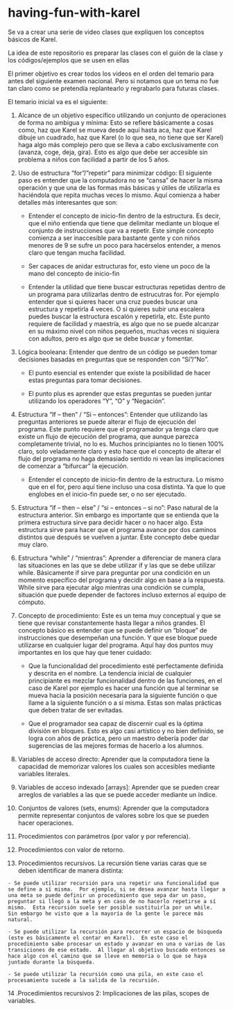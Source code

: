 ﻿# having-fun-with-karel

Se va a crear una serie de video clases que expliquen los conceptos básicos de Karel.

La idea de este repositorio es preparar las clases con el guión de la clase y los códigos/ejemplos que se usen en ellas

El primer objetivo es crear todos los videos en el orden del temario para antes del siguiente examen nacional. Pero si notamos que un tema no fue tan claro como se pretendía replantearlo y regrabarlo para futuras clases.

El temario inicial va es el siguiente:

 1. Alcance de un objetivo específico utilizando un conjunto de operaciones de forma no ambigua y mínima:  Esto se refiere básicamente a cosas como, haz que Karel se mueva desde aquí hasta aca, haz que Karel dibuje un cuadrado, haz que Karel (o lo que sea, no tiene que ser Karel) haga algo más complejo pero que se lleva a cabo exclusivamente con (avanza, coge, deja, gira).  Esto es algo que debe ser accesible sin problema a niños con facilidad a partir de los 5 años.

 2. Uso de estructura “for”/”repetir” para minimizar código:  El siguiente paso es entender que la computadora no se “cansa” de hacer la misma operación y que una de las formas más básicas y útiles de utilizarla es haciéndola que repita muchas veces lo mismo.  Aquí comienza a haber detalles más interesantes que son:

    - Entender el concepto de inicio-fin dentro de la estructura.  Es decir, que el niño entienda que tiene que delimitar mediante un bloque el conjunto de instrucciones que va a repetir.  Este simple concepto comienza a ser inaccesible para bastante gente y con niños menores de 9 se sufre un poco para hacérselos entender, a menos claro que tengan mucha facilidad.

    - Ser capaces de anidar estructuras for, esto viene un poco de la mano del concepto de inicio-fin

    - Entender la utilidad que tiene buscar estructuras repetidas dentro de un programa para utilizarlas dentro de estrucutras for.  Por ejemplo entender que si quieres hacer una cruz puedes buscar una estructura y repetirla 4 veces.  O si quieres subir una escalera puedes buscar la estructura escalón y repetirla, etc.  Este punto requiere de facilidad y maestría, es algo que no se puede alcanzar en su máximo nivel con niños pequeños, muchas veces ni siquiera con adultos, pero es algo que se debe buscar y fomentar.

 3. Lógica booleana: Entender que dentro de un código se pueden tomar decisiones basadas en preguntas que se responden con “Sí”/”No”.  

    - El punto esencial es entender que existe la posibilidad de hacer estas preguntas para tomar decisiones.

    - El punto plus es aprender que estas preguntas se pueden juntar utilizando los operadores “Y”, “O”  y “Negación”.

 4. Estructura “If – then” / “Si – entonces”:  Entender que utilizando las preguntas anteriores se puede alterar el flujo de ejecución del programa.  Este punto requiere que el programador ya tenga claro que existe un flujo de ejecución del programa, que aunque parezca completamente trivial, no lo es.  Muchos principiantes no lo tienen 100% claro, solo veladamente claro y esto hace que el concepto de alterar el flujo del programa no haga demasiado sentido ni vean las implicaciones de comenzar a “bifurcar” la ejecución.

    - Entender el concepto de inicio-fin dentro de la estructura.  Lo mismo que en el for, pero aquí tiene incluso una cosa distinta.  Ya que lo que englobes en el inicio-fin puede ser, o no ser ejecutado. 

 5. Estructura “if – then – else” / “si – entonces – si no”:  Paso natural de la estructura anterior.  Sin embargo es importante que se entienda que la primera estructura sirve para decidir hacer o no hacer algo.  Esta estructura  sirve para hacer que el programa avance por dos caminos distintos que después se vuelven a juntar.  Este concepto debe quedar muy claro.

 6. Estructura “while” / “mientras”:  Aprender a diferenciar de manera clara las situaciones en las que se debe utilizar if y las que se debe utilizar while.  Básicamente if sirve para preguntar por una condición en un momento específico del programa y decidir algo en base a la respuesta.  While sirve para ejecutar algo mientras una condición se cumpla, situación que puede depender de factores incluso externos al equipo de cómputo.

 7. Concepto de procedimiento: Este es un tema muy conceptual y que se tiene que revisar constantemente hasta llegar a niños grandes.  El concepto básico es entender que se puede definir un “bloque” de instrucciones que desempeñan una función.  Y que ese bloque puede utilizarse en cualquier lugar del programa.  Aquí hay dos puntos muy importantes en los que hay que tener cuidado:

    - Que la funcionalidad del procedimiento esté perfectamente definida y descrita en el nombre.  La tendencia inicial de cualquier principiante es mezclar funcionalidad dentro de las funciones, en el caso de Karel por ejemplo es hacer una función que al terminar se mueva hacia la posición necesaria para la siguiente función o que llame a la siguiente función o a sí misma.  Estas son malas prácticas que deben tratar de ser evitadas.

    - Que el programador sea capaz de discernir cual es la óptima división  en bloques.  Esto es algo casi artístico y no bien definido, se logra con años de práctica, pero un maestro debería poder dar sugerencias de las mejores formas de hacerlo a los alumnos.

 8. Variables de acceso directo:  Aprender que la computadora tiene la capacidad de memorizar valores los cuales son accesibles mediante variables literales.

 9. Variables de acceso indexado [arrays]:  Aprender que se pueden crear arreglos de variables a las que se puede acceder mediante un índice.

 10. Conjuntos de valores (sets, enums): Aprender que la computadora permite representar conjuntos de valores sobre los que se pueden hacer operaciones.

 11. Procedimientos con parámetros (por valor y por referencia).

 12. Procedimientos con valor de retorno.

 13. Procedimientos recursivos.  La recursión tiene varias caras que se deben identificar de manera distinta:

    - Se puede utilizar recursión para una repetir una funcionalidad que se define a sí misma.  Por ejemplo, si se desea avanzar hasta llegar a una meta se puede definir un procedimiento que sepa dar un paso, preguntar si llegó a la meta y en caso de no hacerlo repetirse a sí mismo.  Esta recursión suele ser posible sustituirla por un while.  Sin embargo he visto que a la mayoría de la gente le parece más natural.

    - Se puede utilizar la recursión para recorrer un espacio de búsqueda (este es básicamente el contar en Karel).  En este caso el procedimiento sabe procesar un estado y avanzar en una o varias de las transiciones de ese estado.  Al llegar al objetivo buscado entonces se hace algo con el camino que se lleve en memoria o lo que se haya juntado durante la búsqueda.

    - Se puede utilizar la recursión como una pila, en este caso el procesamiento sucede a la salida de la recursión.

 14 .Procedimientos recursivos 2: Implicaciones de las pilas, scopes de variables.
